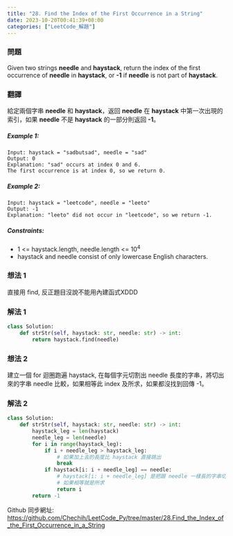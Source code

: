 ```yaml
---
title: "28. Find the Index of the First Occurrence in a String"
date: 2023-10-20T00:41:39+08:00
categories: ["LeetCode_解題"]
---
```

### 問題
Given two strings **needle** and **haystack**, return the index of the first occurrence of **needle** in **haystack**, or **-1** if **needle** is not part of **haystack**.

### 翻譯
給定兩個字串 **needle** 和 **haystack**，返回 **needle** 在 **haystack** 中第一次出現的索引，如果 **needle** 不是 **haystack** 的一部分則返回 **-1**。

##### Example 1:
    Input: haystack = "sadbutsad", needle = "sad"
    Output: 0
    Explanation: "sad" occurs at index 0 and 6.
    The first occurrence is at index 0, so we return 0.
##### Example 2:
    Input: haystack = "leetcode", needle = "leeto"
    Output: -1
    Explanation: "leeto" did not occur in "leetcode", so we return -1.

##### Constraints:
- 1 <= haystack.length, needle.length <= 10<sup>4</sup>
- haystack and needle consist of only lowercase English characters.

### 想法 1
直接用 find, 反正題目沒說不能用內建函式XDDD
### 解法 1
```python
class Solution:
    def strStr(self, haystack: str, needle: str) -> int:
        return haystack.find(needle)
```

### 想法 2
建立一個 for 迴圈跑遍 haystack, 在每個字元切割出 needle 長度的字串，將切出來的字串 needle 比較，如果相等此 index 及所求，如果都沒找到回傳 -1。
### 解法 2
```python
class Solution:
    def strStr(self, haystack: str, needle: str) -> int:
        haystack_leg = len(haystack)
        needle_leg = len(needle)
        for i in range(haystack_leg):
            if i + needle_leg > haystack_leg:
                # 如果加上去的長度比 haystack 直接跳出
                break 
            if haystack[i: i + needle_leg] == needle:
                # haystack[i: i + needle_leg] 是把跟 needle 一樣長的字串切出來比較
                # 如果相等就是所求
                return i
        return -1
```

Github 同步網址:  
https://github.com/Chechih/LeetCode_Py/tree/master/28.Find_the_Index_of_the_First_Occurrence_in_a_String